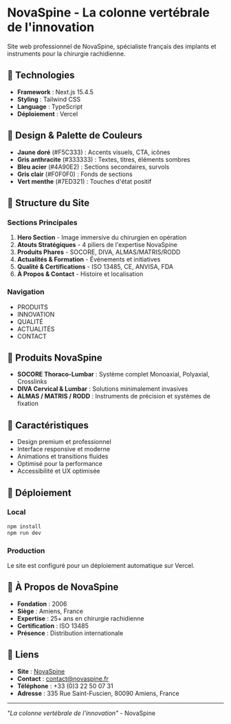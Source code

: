 # NovaSpine - La colonne vertébrale de l'innovation

Site web professionnel de NovaSpine, spécialiste français des implants et instruments pour la chirurgie rachidienne.

## 🚀 Technologies

- **Framework** : Next.js 15.4.5
- **Styling** : Tailwind CSS
- **Language** : TypeScript
- **Déploiement** : Vercel

## 🎨 Design & Palette de Couleurs

- **Jaune doré** (#F5C333) : Accents visuels, CTA, icônes
- **Gris anthracite** (#333333) : Textes, titres, éléments sombres
- **Bleu acier** (#4A90E2) : Sections secondaires, survols
- **Gris clair** (#F0F0F0) : Fonds de sections
- **Vert menthe** (#7ED321) : Touches d'état positif

## 📱 Structure du Site

### Sections Principales
1. **Hero Section** - Image immersive du chirurgien en opération
2. **Atouts Stratégiques** - 4 piliers de l'expertise NovaSpine
3. **Produits Phares** - SOCORE, DIVA, ALMAS/MATRIS/RODD
4. **Actualités & Formation** - Événements et initiatives
5. **Qualité & Certifications** - ISO 13485, CE, ANVISA, FDA
6. **À Propos & Contact** - Histoire et localisation

### Navigation
- PRODUITS
- INNOVATION
- QUALITÉ
- ACTUALITÉS
- CONTACT

## 🏥 Produits NovaSpine

- **SOCORE Thoraco-Lumbar** : Système complet Monoaxial, Polyaxial, Crosslinks
- **DIVA Cervical & Lumbar** : Solutions minimalement invasives
- **ALMAS / MATRIS / RODD** : Instruments de précision et systèmes de fixation

## 🌟 Caractéristiques

- Design premium et professionnel
- Interface responsive et moderne
- Animations et transitions fluides
- Optimisé pour la performance
- Accessibilité et UX optimisée

## 🚀 Déploiement

### Local
```bash
npm install
npm run dev
```

### Production
Le site est configuré pour un déploiement automatique sur Vercel.

## 📍 À Propos de NovaSpine

- **Fondation** : 2006
- **Siège** : Amiens, France
- **Expertise** : 25+ ans en chirurgie rachidienne
- **Certification** : ISO 13485
- **Présence** : Distribution internationale

## 🔗 Liens

- **Site** : [NovaSpine](https://novaspine.fr)
- **Contact** : contact@novaspine.fr
- **Téléphone** : +33 (0)3 22 50 07 31
- **Adresse** : 335 Rue Saint-Fuscien, 80090 Amiens, France

---

*"La colonne vertébrale de l'innovation"* - NovaSpine
